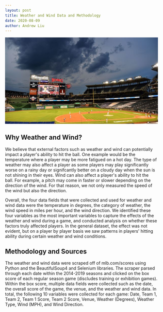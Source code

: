```yaml
---
layout: post
title: Weather and Wind Data and Methodology
date: 2020-08-09
author: Andrew Liu
---
```

![cloudy](./images/cloudy.jpg "cloudy")

## Why Weather and Wind?

We believe that external factors such as weather and wind can potentially impact a player's ability to hit the ball. One example would be the temperature where a player may be more fatigued on a hot day. The type of weather may also affect a player as some players may play significantly worse on a rainy day or signifcantly better on a cloudy day when the sun is not shining in their eyes. Wind can also affect a player's ability to hit the ball. For example, a pitch may come in faster or slower depending on the direction of the wind. For that reason, we not only measured the speed of the wind but also the direction. 

Overall, the four data fields that were collected and used for weather and wind data were the temperature in degrees, the category of weather, the wind speed in miles per hour, and the wind direction. We identified these four variables as the most important variables to capture the effects of the weather and wind during a game, and conducted analysis on whether these factors truly affected players. In the general dataset, the effect was not evident, but on a player by player basis we saw patterns in players' hitting ability during certain weather and wind conditions.

## Methodology and Sources

The weather and wind data were scraped off of mlb.com/scores using Python and the BeautifulSoup4 and Selenium libraries. The scraper parsed through each date within the 2014-2019 seasons and clicked on the box score of each regular season game (discludes training or exhibition games). Within the box score, multiple data fields were collected such as the date, the overall score of the game, the venue, and the weather and wind data. In total, the following 10 variables were collected for each game: Date, Team 1, Team 2, Team 1 Score, Team 2 Score, Venue, Weather (Degrees), Weather Type, Wind (MPH), and Wind Direction.
